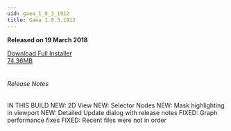 ```yaml
---
uid: gaea_1_0_3_1912
title: Gaea 1.0.3.1912
---
```



**Released on 19 March 2018**

<div class="btn-group" role="group">
<a href="http://viridian.quadspinner.com/gaea/Gaea-EAP-1912.exe" class="btn btn-dark">Download Full Installer<br />74.36MB</a>
</div></div></div>
<br><h6 class="ml-2">Release Notes</h6>
<div class="card">
<div class="card-body release-note">

IN THIS BUILD
NEW: 2D View
NEW: Selector Nodes
NEW: Mask highlighting in viewport
NEW: Detailed Update dialog with release notes
FIXED: Graph performance fixes
FIXED: Recent files were not in order


</div></div>
